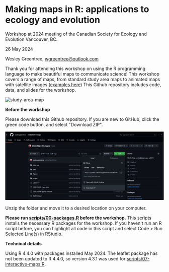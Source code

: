 # Making maps in R: applications to ecology and evolution

Workshop at 2024 meeting of the Canadian Society for Ecology and Evolution
Vancouver, BC.

26 May 2024

Wesley Greentree, wgreentree@outlook.com

Thank you for attending this workshop on using the R programming language to make beautiful maps to communicate science! This workshop covers a range of maps, from standard study area maps to animated maps with satellite images ([examples here](https://wesleygreentree.github.io/animations/)) This Github repository includes code, data, and slides for the workshop.

![study-area-map](figures/study-area-with-inset.PNG)

**Before the workshop**

Please download this Github repository. If you are new to GitHub,
click the green code button, and select "Download ZIP".

![github](figures/screenshots-for-readme/github-screenshot.png)

Unzip the folder and move it to a desired location on your computer.

**Please run [scripts/00-packages.R](https://github.com/wesleygreentree/CSEE2024-R-maps/blob/main/scripts/00-packages.R) before the workshop.** This scripts installs the necessary R packages for the workshop. 
If you haven't run an R script before, you can highlight all code in this script and select Code > Run Selected Line(s) in RStudio.


**Technical details**

Using R 4.4.0 with packages installed May 2024. 
The leaflet package has not been updated to R 4.4.0, so version 4.3.1 was used for [scripts/07-interactive-maps.R](https://github.com/wesleygreentree/CSEE2024-R-maps/blob/main/scripts/07-interactive-maps.R).